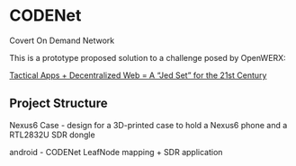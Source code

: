 # CODENet

Covert On Demand Network

This is a prototype proposed solution to a challenge posed by OpenWERX:

[Tactical Apps + Decentralized Web = A “Jed Set” for the 21st Century](http://www.sofwerx.org/event/openwerx_event/)


## Project Structure

Nexus6 Case - design for a 3D-printed case to hold a Nexus6 phone and a RTL2832U SDR dongle

android - CODENet LeafNode mapping + SDR application


